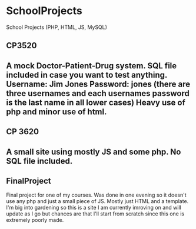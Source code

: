 # SchoolProjects
School Projects (PHP, HTML, JS, MySQL)


CP3520
--------------
A mock Doctor-Patient-Drug system. SQL file included in case you want to test anything. Username: Jim Jones Password: jones 
(there are three usernames and each usernames password is the last name in all lower cases)
Heavy use of php and minor use of html.
--------------

CP 3620
--------------
A small site using mostly JS and some php. No SQL file included.
--------------

FinalProject
--------------
Final project for one of my courses. Was done in one evening so it doesn't use any php and just a small piece of JS. Mostly
just HTML and a template. I'm big into gardening so this is a site I am currently imroving on and will update as I go but chances
are that I'll start from scratch since this one is extremely poorly made.
